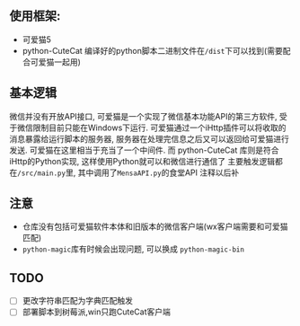 ## 使用框架: 
- 可爱猫5
- python-CuteCat
编译好的python脚本二进制文件在`/dist`下可以找到(需要配合可爱猫一起用)

## 基本逻辑
微信并没有开放API接口, 可爱猫是一个实现了微信基本功能API的第三方软件, 受于微信限制目前只能在Windows下运行. 
可爱猫通过一个iHttp插件可以将收取的消息暴露给运行脚本的服务器, 服务器在处理完信息之后又可以返回给可爱猫进行发送. 可爱猫在这里相当于充当了一个中间件. 而 python-CuteCat 库则是符合iHttp的Python实现, 这样使用Python就可以和微信进行通信了
主要触发逻辑都在`/src/main.py`里, 其中调用了`MensaAPI.py`的食堂API
注释以后补

## 注意
- 仓库没有包括可爱猫软件本体和旧版本的微信客户端(wx客户端需要和可爱猫匹配)
- `python-magic`库有时候会出现问题, 可以换成 `python-magic-bin`

## TODO
- [ ] 更改字符串匹配为字典匹配触发
- [ ] 部署脚本到树莓派,win只跑CuteCat客户端